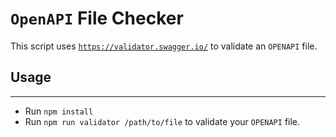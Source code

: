 # `OpenAPI` File Checker

This script uses [`https://validator.swagger.io/`](https://validator.swagger.io/) to validate an `OPENAPI` file.

## Usage
---
- Run `npm install`
- Run `npm run validator /path/to/file` to validate your `OPENAPI` file.
